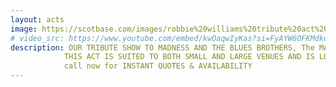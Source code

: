 ```yaml
---
layout: acts
image: https://scotbase.com/images/robbie%20williams%20tribute%20act%20andy%20miller4.jpg
# video_src: https://www.youtube.com/embed/kwOaqwIyKas?si=FyAYW6OFKMdkuAjb
description: OUR TRIBUTE SHOW TO MADNESS AND THE BLUES BROTHERS, The MAD BLUES, ARE A AN ENERGETIC ACT, WITH THE FEEL GOOD FACTOR  YOU'LL BE AMAZED AT HOW AUTHENTIC THIS SHOW IS. PLAYING ALL THE HITS FROM BOTH BANDS, THE BOYS LIVELINESS IS IS CONTAGIOUS AND THE DANCE FLOOR FILLS QUICKLY. <hr>
            THIS ACT IS SUITED TO BOTH SMALL AND LARGE VENUES AND IS LOVED BY AUDIENCES OF ALL AGES. IN HIGH DEMAND, DATES ARE SELLING OUT FAST, BOOK SOON TO AVOID DISAPPOINTMENT.  <hr>
            call now for INSTANT QUOTES & AVAILABILITY
---
```

